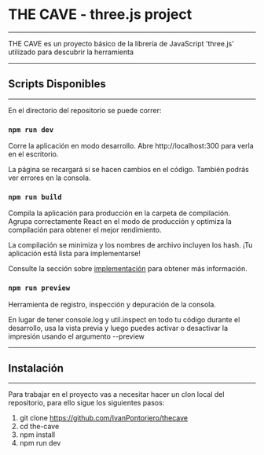 # THE CAVE - three.js project
***
THE CAVE es un proyecto básico de la librería de JavaScript 'three.js' utilizado para descubrir la herramienta
***

## Scripts Disponibles
***
En el directorio del repositorio se puede correr:

### `npm run dev`

Corre la aplicación en modo desarrollo.
Abre http://localhost:300 para verla en el escritorio.

La página se recargará si se hacen cambios en el código.
También podrás ver errores en la consola.

### `npm run build`

Compila la aplicación para producción en la carpeta de compilación.
Agrupa correctamente React en el modo de producción y optimiza la compilación para obtener el mejor rendimiento.

La compilación se minimiza y los nombres de archivo incluyen los hash.
¡Tu aplicación está lista para implementarse!

Consulte la sección sobre [implementación](https://facebook.github.io/create-react-app/docs/deployment) para obtener más información.

### `npm run preview`

Herramienta de registro, inspección y depuración de la consola.

En lugar de tener console.log y util.inspect en todo tu código durante el desarrollo, usa la vista previa y luego puedes activar o desactivar la impresión usando el argumento --preview

***

## Instalación
***
Para trabajar en el proyecto vas a necesitar hacer un clon local del repositorio, para ello sigue los siguientes pasos:

1. git clone https://github.com/IvanPontoriero/thecave
2. cd the-cave
3. npm install
4. npm run dev




